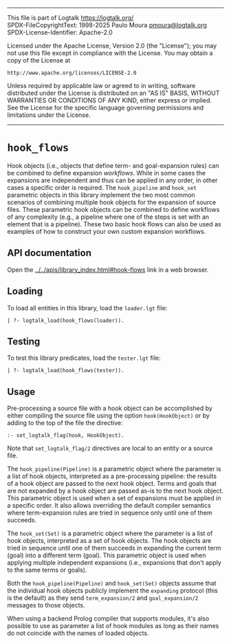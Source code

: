 ________________________________________________________________________

This file is part of Logtalk <https://logtalk.org/>  
SPDX-FileCopyrightText: 1998-2025 Paulo Moura <pmoura@logtalk.org>  
SPDX-License-Identifier: Apache-2.0

Licensed under the Apache License, Version 2.0 (the "License");
you may not use this file except in compliance with the License.
You may obtain a copy of the License at

    http://www.apache.org/licenses/LICENSE-2.0

Unless required by applicable law or agreed to in writing, software
distributed under the License is distributed on an "AS IS" BASIS,
WITHOUT WARRANTIES OR CONDITIONS OF ANY KIND, either express or implied.
See the License for the specific language governing permissions and
limitations under the License.
________________________________________________________________________


`hook_flows`
============

Hook objects (i.e., objects that define term- and goal-expansion rules)
can be combined to define expansion *workflows*. While in some cases
the expansions are independent and thus can be applied in any order,
in other cases a specific order is required. The `hook_pipeline` and
`hook_set` parametric objects in this library implement the two most
common scenarios of combining multiple hook objects for the expansion
of source files. These parametric hook objects can be combined to
define workflows of any complexity (e.g., a pipeline where one of the
steps is set with an element that is a pipeline). These two basic hook
flows can also be used as examples of how to construct your own custom
expansion workflows.


API documentation
-----------------

Open the [../../apis/library_index.html#hook-flows](../../apis/library_index.html#hook-flows)
link in a web browser.


Loading
-------

To load all entities in this library, load the `loader.lgt` file:

	| ?- logtalk_load(hook_flows(loader)).


Testing
-------

To test this library predicates, load the `tester.lgt` file:

	| ?- logtalk_load(hook_flows(tester)).


Usage
-----

Pre-processing a source file with a hook object can be accomplished by either
compiling the source file using the option `hook(HookObject)` or by adding to
the top of the file the directive:

	:- set_logtalk_flag(hook, HookObject).

Note that `set_logtalk_flag/2` directives are local to an entity or a source
file.

The `hook_pipeline(Pipeline)` is a parametric object where the parameter is a
list of hook objects, interpreted as a pre-processing pipeline: the results of
a hook object are passed to the next hook object. Terms and goals that are not
expanded by a hook object are passed as-is to the next hook object. This
parametric object is used when a set of expansions must be applied in a
specific order. It also allows overriding the default compiler semantics where
term-expansion rules are tried in sequence only until one of them succeeds.

The `hook_set(Set)` is a parametric object where the parameter is a list of
hook objects, interpreted as a set of hook objects. The hook objects are tried
in sequence until one of them succeeds in expanding the current term (goal)
into a different term (goal). This parametric object is used when applying
multiple independent expansions (i.e., expansions that don't apply to the same
terms or goals).

Both the `hook_pipeline(Pipeline)` and `hook_set(Set)` objects assume that the
individual hook objects publicly implement the `expanding` protocol (this is
the default) as they send `term_expansion/2` and `goal_expansion/2` messages
to those objects.

When using a backend Prolog compiler that supports modules, it's also possible
to use as parameter a list of hook modules as long as their names do not
coincide with the names of loaded objects.
